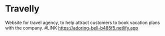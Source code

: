 # Travelly
 Website for travel agency, to help attract customers to book vacation plans with the company.
#LINK
https://adoring-bell-b485f5.netlify.app
